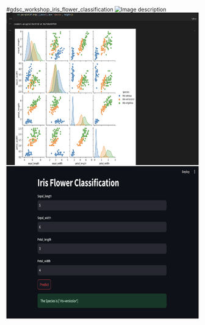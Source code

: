 #gdsc_workshop_iris_flower_classification
<img src="1_nfK3vGZkTa4GrO7yWpcS-Q.png" alt="Image description" width="600" height="400">
<img src="1.png" alt="Image description" width="600" height="400">
<img src="2.png" alt="Image description" width="600" height="400">
